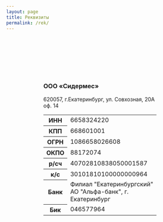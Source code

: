 ```yaml
---
layout: page
title: Реквизиты
permalink: /rek/
---
```

<div class="row">
  <div class="col-sm-10" style="margin: 0 auto">
    <div class="row">
    	<div class="col">
    		<p><h3>ООО «Сидермес»</h3></p>
    		<p>620057, г.Екатеринбург, ул. Совхозная, 20А оф. 14</p>
    	</div>
    <table class="table">
      <tbody>
        <tr>
          <th>ИНН</th>
          <td>6658324220</td>
        </tr>
        <tr>
          <th>КПП</th>
          <td>668601001</td>
        </tr>
        <tr>
          <th>ОГРН</th>
          <td>1086658026608</td>
        </tr>
        <tr>
          <th>ОКПО</th>
          <td>88172074</td>
        </tr>
        <tr>
          <th>р/сч</th>
          <td>40702810838050001587</td>
        </tr>
        <tr>
          <th>к/с</th>
          <td>30101810100000000964</td>
        </tr>
        <tr>
          <th>Банк</th>
          <td>Филиал "Екатеринбургский" АО "Альфа-банк", г. Екатеринбург</td>
        </tr>
        <tr>
          <th>Бик</th>
          <td>046577964</td>
        </tr>
      </tbody>
    </table>
    </div>
  </div>
</div>
<style type="text/css">
	.header-page{background: url({{ site.url }}/img/br-rek2.jpg); background-size: cover;}
	.row{padding: 50px; margin: 0px;}
	.card-body{border-radius: 0px; border-width: 0px; padding: 20px;}
	.card{border-radius: 0px; border-width: 0px; height: 50vh;}
	.card-img-top{border-radius: 0px; border-width: 0px; z-index: 0}
	.page-section{padding: 0px; margin: 0px;}
</style>

